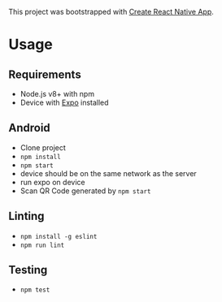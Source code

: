 This project was bootstrapped with [Create React Native App](https://github.com/react-community/create-react-native-app).

# Usage

## Requirements
- Node.js v8+ with npm
- Device with [Expo](https://play.google.com/store/apps/details?id=host.exp.exponent&hl=en_US) installed

## Android
 - Clone project
 - `npm install`
 - `npm start`
 - device should be on the same network as the server
 - run expo on device
 - Scan QR Code generated by `npm start`

## Linting
- `npm install -g eslint`
- `npm run lint`

## Testing
- `npm test`
